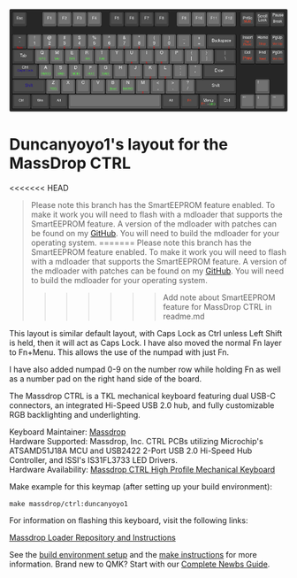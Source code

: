 ![MassDrop CTRL Layout Image](https://github.com/duncanyoyo1/qmk_firmware/raw/master/keyboards/massdrop/ctrl/keymaps/duncanyoyo1/keyboard-layout.png)

# Duncanyoyo1's layout for the MassDrop CTRL

<<<<<<< HEAD
>Please note this branch has the SmartEEPROM feature enabled. To make it work you will need to flash with a mdloader that supports the SmartEEPROM feature. A version of the mdloader with patches can be found on my [GitHub](https://github.com/duncanyoyo1/mdloader/tree/master). You will need to build the mdloader for your operating system.
=======
  Please note this branch has the SmartEEPROM feature enabled. To make it work you will need to flash with a mdloader that supports the SmartEEPROM feature. A version of the mdloader with patches can be found on my [GitHub](https://github.com/duncanyoyo1/mdloader/tree/enable-smart-eeprom). You will need to build the mdloader for your operating system.
>>>>>>> Add note about SmartEEPROM feature for MassDrop CTRL in readme.md

This layout is similar default layout, with Caps Lock as Ctrl unless Left Shift is held, then it will act as Caps Lock. I have also moved the normal Fn layer to Fn+Menu. This allows the use of the numpad with just Fn.

I have also added numpad 0-9 on the number row while holding Fn as well as a number pad on the right hand side of the board.


The Massdrop CTRL is a TKL mechanical keyboard featuring dual USB-C connectors, an integrated Hi-Speed USB 2.0 hub, and fully customizable RGB backlighting and underlighting.

Keyboard Maintainer: [Massdrop](https://github.com/massdrop)  
Hardware Supported: Massdrop, Inc. CTRL PCBs utilizing Microchip's ATSAMD51J18A MCU and USB2422 2-Port USB 2.0 Hi-Speed Hub Controller, and ISSI's IS31FL3733 LED Drivers.  
Hardware Availability: [Massdrop CTRL High Profile Mechanical Keyboard](https://drop.com/buy/massdrop-ctrl-high-profile-mechanical-keyboard)

Make example for this keymap (after setting up your build environment):

    make massdrop/ctrl:duncanyoyo1

For information on flashing this keyboard, visit the following links:
 
[Massdrop Loader Repository and Instructions](https://github.com/duncanyoyo1/mdloader/tree/master)

See the [build environment setup](https://docs.qmk.fm/#/getting_started_build_tools) and the [make instructions](https://docs.qmk.fm/#/getting_started_make_guide) for more information. Brand new to QMK? Start with our [Complete Newbs Guide](https://docs.qmk.fm/#/newbs).

